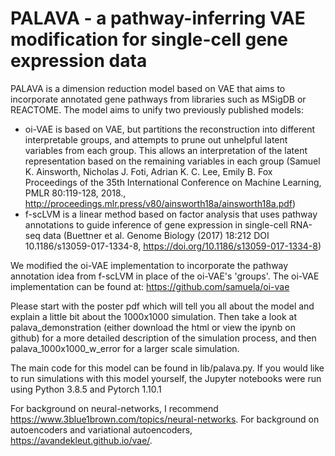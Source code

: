# PALAVA - a pathway-inferring VAE modification for single-cell gene expression data

PALAVA is a dimension reduction model based on VAE that aims to incorporate annotated gene pathways from libraries such as MSigDB or REACTOME. The model aims to unify two previously published models:

- oi-VAE is based on VAE, but partitions the reconstruction into different interpretable groups, and attempts to prune out unhelpful latent variables from each group. This allows an interpretation of the latent representation based on the remaining variables in each group (Samuel K. Ainsworth, Nicholas J. Foti, Adrian K. C. Lee, Emily B. Fox Proceedings of the 35th International Conference on Machine Learning, PMLR 80:119-128, 2018., http://proceedings.mlr.press/v80/ainsworth18a/ainsworth18a.pdf)
- f-scLVM is a linear method based on factor analysis that uses pathway annotations to guide inference of gene expression in single-cell RNA-seq data (Buettner et al. Genome Biology (2017) 18:212 DOI 10.1186/s13059-017-1334-8, https://doi.org/10.1186/s13059-017-1334-8)

We modified the oi-VAE implementation to incorporate the pathway annotation idea from f-scLVM in place of the oi-VAE's 'groups'. The oi-VAE implementation can be found at: https://github.com/samuela/oi-vae


Please start with the poster pdf which will tell you all about the model and explain a little bit about the 1000x1000 simulation. Then take a look at palava_demonstration (either download the html or view the ipynb on github) for a more detailed description of the simulation process, and then palava_1000x1000_w_error for a larger scale simulation. 

The main code for this model can be found in lib/palava.py. If you would like to run simulations with this model yourself, the Jupyter notebooks were run using Python 3.8.5 and Pytorch 1.10.1

For background on neural-networks, I recommend https://www.3blue1brown.com/topics/neural-networks.
For background on autoencoders and variational autoencoders, https://avandekleut.github.io/vae/.
